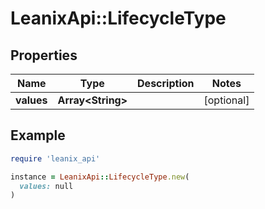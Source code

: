 # LeanixApi::LifecycleType

## Properties

| Name | Type | Description | Notes |
| ---- | ---- | ----------- | ----- |
| **values** | **Array&lt;String&gt;** |  | [optional] |

## Example

```ruby
require 'leanix_api'

instance = LeanixApi::LifecycleType.new(
  values: null
)
```

